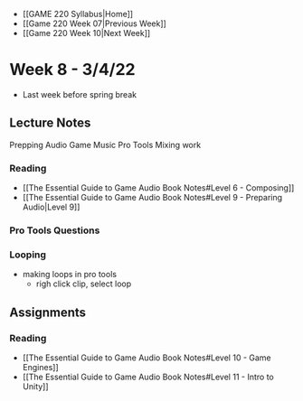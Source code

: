 - [[GAME 220 Syllabus|Home]]
- [[Game 220 Week 07|Previous Week]]
- [[Game 220 Week 10|Next Week]]

# Week 8 - 3/4/22 
- Last week before spring break

## Lecture Notes
Prepping Audio
Game Music
Pro Tools Mixing work

### Reading
- [[The Essential Guide to Game Audio Book Notes#Level 6 - Composing]]
- [[The Essential Guide to Game Audio Book Notes#Level 9 - Preparing Audio|Level 9]]

### Pro Tools Questions

### Looping
- making loops in pro tools
	- righ click clip, select loop

## Assignments
### Reading
- [[The Essential Guide to Game Audio Book Notes#Level 10 - Game Engines]]
- [[The Essential Guide to Game Audio Book Notes#Level 11 - Intro to Unity]]